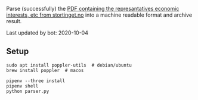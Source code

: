 Parse (successfully) the [PDF containing the represantatives economic interests, etc from stortinget.no](https://www.stortinget.no/no/Stortinget-og-demokratiet/Representantene/Okonomiske-interesser/) into a machine readable format and archive result.

Last updated by bot: 2020-10-04

## Setup
    sudo apt install poppler-utils  # debian/ubuntu
    brew install poppler  # macos

    pipenv --three install
    pipenv shell
    python parser.py
